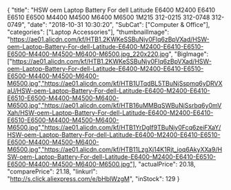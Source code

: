 {
	"title": "HSW oem Laptop Battery For dell Latitude E6400 M2400 E6410 E6510 E6500 M4400 M4500 M6400 M6500 1M215 312-0215 312-0748 312-0749",
	"date": "2018-10-31 10:30:20",
	"SubCat": ["Computer & Office"],
	"categories": ["Laptop Accessories"],
	"thumbnailImage": "https://ae01.alicdn.com/kf/HTB1.2KWKeSSBuNjy0Flq6zBpVXad/HSW-oem-Laptop-Battery-For-dell-Latitude-E6400-M2400-E6410-E6510-E6500-M4400-M4500-M6400-M6500.jpg_220x220.jpg",
	"BigImage": ["https://ae01.alicdn.com/kf/HTB1.2KWKeSSBuNjy0Flq6zBpVXad/HSW-oem-Laptop-Battery-For-dell-Latitude-E6400-M2400-E6410-E6510-E6500-M4400-M4500-M6400-M6500.jpg","https://ae01.alicdn.com/kf/HTB1UTqdBL5TBuNjSspmq6yDRVXaU/HSW-oem-Laptop-Battery-For-dell-Latitude-E6400-M2400-E6410-E6510-E6500-M4400-M4500-M6400-M6500.jpg","https://ae01.alicdn.com/kf/HTB16uMMBqSWBuNjSsrbq6y0mVXah/HSW-oem-Laptop-Battery-For-dell-Latitude-E6400-M2400-E6410-E6510-E6500-M4400-M4500-M6400-M6500.jpg","https://ae01.alicdn.com/kf/HTB1YrDgIf9TBuNjy0Fcq6zeiFXaY/HSW-oem-Laptop-Battery-For-dell-Latitude-E6400-M2400-E6410-E6510-E6500-M4400-M4500-M6400-M6500.jpg","https://ae01.alicdn.com/kf/HTB11LzgXj14K1Rjt_ioq6AkyXXa9/HSW-oem-Laptop-Battery-For-dell-Latitude-E6400-M2400-E6410-E6510-E6500-M4400-M4500-M6400-M6500.jpg"],
	"actualPrice": 20.18,
	"comparePrice": 21.18,
	"linkurl": "http://s.click.aliexpress.com/e/bHblWzgM",
	"inStock": 129
}

